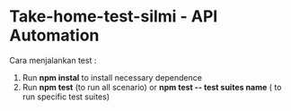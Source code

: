 # Take-home-test-silmi - API Automation

Cara menjalankan test :
1. Run **npm instal** to install necessary dependence
2. Run **npm test** (to run all scenario) or **npm test -- test suites name** ( to run specific test suites)




